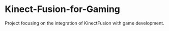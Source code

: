 # Kinect-Fusion-for-Gaming
Project focusing on the integration of KinectFusion with game development. 
